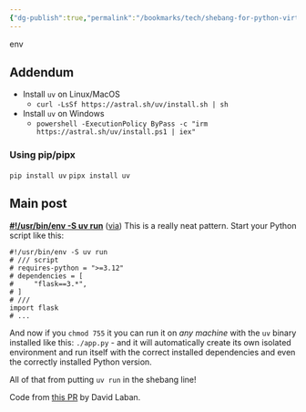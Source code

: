 ```yaml
---
{"dg-publish":true,"permalink":"/bookmarks/tech/shebang-for-python-virtual-env/","tags":["coding","tutorial","wow"]}
---
```



env

## Addendum

- Install `uv` on Linux/MacOS
  - `curl -LsSf https://astral.sh/uv/install.sh | sh`
- Install `uv` on Windows
  - `powershell -ExecutionPolicy ByPass -c "irm https://astral.sh/uv/install.ps1 | iex"`

### Using pip/pipx

`pip install uv`
`pipx install uv`

## Main post

**[#!/usr/bin/env -S uv run](https://github.com/alsuren/sixdofone/blob/43a73c4b9d60904fceb4ed0418178ca0bd1a663d/app.py)** ([via](https://twitter.com/charliermarsh/status/1826008669131067757)) This is a really neat pattern. Start your Python script like this:

```
#!/usr/bin/env -S uv run
# /// script
# requires-python = ">=3.12"
# dependencies = [
#     "flask==3.*",
# ]
# ///
import flask
# ...

```

And now if you `chmod 755` it you can run it on _any machine_ with the `uv` binary installed like this: `./app.py` - and it will automatically create its own isolated environment and run itself with the correct installed dependencies and even the correctly installed Python version.

All of that from putting `uv run` in the shebang line!

Code from [this PR](https://github.com/alsuren/sixdofone/pull/8) by David Laban.
